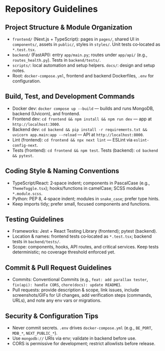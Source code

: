 # Repository Guidelines

## Project Structure & Module Organization
- `frontend/` (Next.js + TypeScript): pages in `pages/`, shared UI in `components/`, assets in `public/`, styles in `styles/`. Unit tests co‑located as `*.test.tsx`.
- `backend/` (FastAPI): entry `app/main.py`; routes under `app/api/` (e.g., `routes_health.py`). Tests in `backend/tests/`.
- `scripts/`: local automation and setup helpers. `docs/`: design and setup notes.
- Root: `docker-compose.yml`, frontend and backend Dockerfiles, `.env` for configuration.

## Build, Test, and Development Commands
- Docker dev: `docker compose up --build` — builds and runs MongoDB, backend (Uvicorn), and frontend.
- Frontend dev: `cd frontend && npm install && npm run dev` — app at `http://localhost:3000`.
- Backend dev: `cd backend && pip install -r requirements.txt && uvicorn app.main:app --reload` — API at `http://localhost:8000`.
- Lint (frontend): `cd frontend && npx next lint` — ESLint via `eslint-config-next`.
- Tests (frontend): `cd frontend && npm test`. Tests (backend): `cd backend && pytest`.

## Coding Style & Naming Conventions
- TypeScript/React: 2‑space indent; components in PascalCase (e.g., `ThemeToggle.tsx`); hooks/functions in camelCase; SCSS modules `*.module.scss`.
- Python: PEP 8, 4‑space indent; modules in `snake_case`; prefer type hints.
- Keep imports tidy; prefer small, focused components and functions.

## Testing Guidelines
- Frameworks: Jest + React Testing Library (frontend); pytest (backend).
- Location & names: frontend tests co‑located as `*.test.tsx`; backend tests in `backend/tests/`.
- Scope: components, hooks, API routes, and critical services. Keep tests deterministic; no coverage threshold enforced yet.

## Commit & Pull Request Guidelines
- Commits: Conventional Commits (e.g., `feat: add parallax tester`, `fix(api): handle CORS`, `chore(docs): update README`).
- Pull requests: provide description & scope, link issues, include screenshots/GIFs for UI changes, add verification steps (commands, URLs), and note any env vars or migrations.

## Security & Configuration Tips
- Never commit secrets. `.env` drives `docker-compose.yml` (e.g., `BE_PORT`, `MDB_*`, `NEXT_PUBLIC_*`).
- Use `mongodb://` URIs via env; validate in backend before use.
- CORS is permissive for development; restrict allowlists before release.

